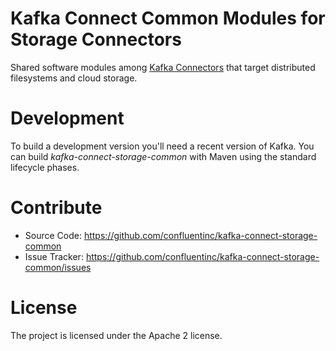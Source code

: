 # Kafka Connect Common Modules for Storage Connectors
Shared software modules among [Kafka Connectors](http://kafka.apache.org/documentation.html#connect) that target distributed filesystems and cloud storage.

# Development

To build a development version you'll need a recent version of Kafka. You can build
*kafka-connect-storage-common* with Maven using the standard lifecycle phases.


# Contribute

- Source Code: https://github.com/confluentinc/kafka-connect-storage-common
- Issue Tracker: https://github.com/confluentinc/kafka-connect-storage-common/issues


# License

The project is licensed under the Apache 2 license.
